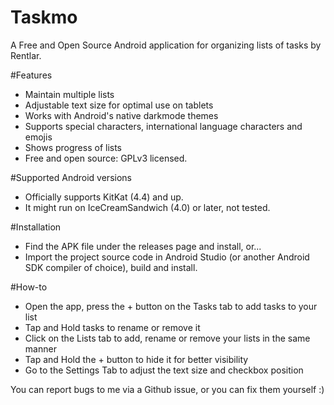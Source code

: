 # Taskmo
A Free and Open Source Android application for organizing lists of tasks by Rentlar.

#Features
- Maintain multiple lists
- Adjustable text size for optimal use on tablets
- Works with Android's native darkmode themes
- Supports special characters, international language characters and emojis
- Shows progress of lists
- Free and open source: GPLv3 licensed.

#Supported Android versions
- Officially supports KitKat (4.4) and up.
- It might run on IceCreamSandwich (4.0) or later, not tested.

#Installation
- Find the APK file under the releases page and install, or...
- Import the project source code in Android Studio (or another Android SDK compiler of choice), build and install.

#How-to
- Open the app, press the + button on the Tasks tab to add tasks to your list
- Tap and Hold tasks to rename or remove it
- Click on the Lists tab to add, rename or remove your lists in the same manner
- Tap and Hold the + button to hide it for better visibility
- Go to the Settings Tab to adjust the text size and checkbox position

You can report bugs to me via a Github issue, or you can fix them yourself :)
